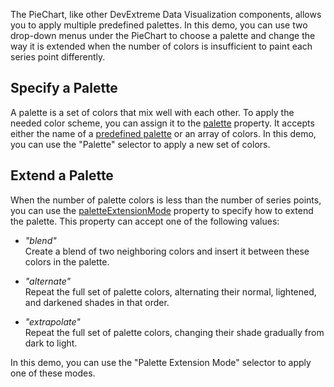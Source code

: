 The PieChart, like other DevExtreme Data Visualization components, allows you to apply multiple predefined palettes. In this demo, you can use two drop-down menus under the PieChart to choose a palette and change the way it is extended when the number of colors is insufficient to paint each series point differently.
<!--split-->

## Specify a Palette

A palette is a set of colors that mix well with each other. To apply the needed color scheme, you can assign it to the [palette](/Documentation/ApiReference/UI_Components/dxPieChart/Configuration/#palette) property. It accepts either the name of a [predefined palette](/Documentation/Guide/Themes_and_Styles/SVG-Based_Components_Customization/#Palettes) or an array of colors. In this demo, you can use the "Palette" selector to apply a new set of colors.

## Extend a Palette

When the number of palette colors is less than the number of series points, you can use the [paletteExtensionMode](/Documentation/ApiReference/UI_Components/dxPieChart/Configuration/#paletteExtensionMode) property to specify how to extend the palette. This property can accept one of the following values:

- *"blend"*    
Create a blend of two neighboring colors and insert it between these colors in the palette.

- *"alternate"*    
Repeat the full set of palette colors, alternating their normal, lightened, and darkened shades in that order.

- *"extrapolate"*    
Repeat the full set of palette colors, changing their shade gradually from dark to light.

In this demo, you can use the "Palette Extension Mode" selector to apply one of these modes.

